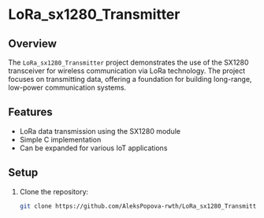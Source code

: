 # LoRa_sx1280_Transmitter

## Overview

The `LoRa_sx1280_Transmitter` project demonstrates the use of the SX1280 transceiver for wireless communication via LoRa technology. The project focuses on transmitting data, offering a foundation for building long-range, low-power communication systems.

## Features

- LoRa data transmission using the SX1280 module
- Simple C implementation
- Can be expanded for various IoT applications

## Setup

1. Clone the repository:
   ```bash
   git clone https://github.com/AleksPopova-rwth/LoRa_sx1280_Transmitter.git
